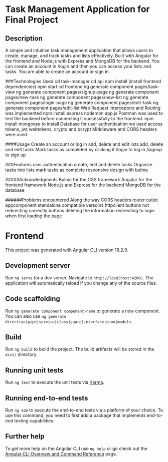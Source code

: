 # Task Management Application for Final Project

## Description
A simple and intuitive task management application that allows users to create, manage, and track tasks and lists effectively. Built with Angular for the frontend and Node.js with Express and MongoDB for the backend. You can create an account in /login 
and then you can access your lists and tasks. You are able to create an account or sign in.

###Technologies Used
cd task-manager
cd api
npm install (install frontend dependencies)
npm start
cd frontend
ng generate component pages/task-view
ng generate component pages/signup-page
ng generate component pages/new-task
ng generate component pages/new-list
ng generate component pages/login-page
ng generate component pages/edit-task
ng generate component pages/edit-list
Web Request interceptors and Routing was implemented
npm install express
nodemon app.js
Postman was used to test the backend before connecting it successfully to the frontend.
npm install mongoose to install Database
for user authentication we used access tokens, jwt webtokens, crypto and bcrypt
Middleware and CORS headers were used

####Usage
Create an account or log in
add, delete and edit lists
add, delete and edit tasks
Mark tasks as completed by clicking it
/login to log in
/signup to sign up

###Features
user authentication
create, edit and delete tasks
Organize tasks into lists
mark tasks as complete
responsive design with bulma

#####Acknowledgments
Bulma for the CSS framework
Angular for the frontend framework
Node.js and Express for the backend
MongoDB for the database


######Problems encountered Along the way
CORS headers
router outlet
appcomponent standalone
compatible versoins
httpclient
buttons not redirecting correctly
buttons deleting the information
redirecting to login when first loading the page

# Frontend

This project was generated with [Angular CLI](https://github.com/angular/angular-cli) version 18.2.9.

## Development server

Run `ng serve` for a dev server. Navigate to `http://localhost:4200/`. The application will automatically reload if you change any of the source files.

## Code scaffolding

Run `ng generate component component-name` to generate a new component. You can also use `ng generate directive|pipe|service|class|guard|interface|enum|module`.

## Build

Run `ng build` to build the project. The build artifacts will be stored in the `dist/` directory.

## Running unit tests

Run `ng test` to execute the unit tests via [Karma](https://karma-runner.github.io).

## Running end-to-end tests

Run `ng e2e` to execute the end-to-end tests via a platform of your choice. To use this command, you need to first add a package that implements end-to-end testing capabilities.

## Further help

To get more help on the Angular CLI use `ng help` or go check out the [Angular CLI Overview and Command Reference](https://angular.dev/tools/cli) page.

